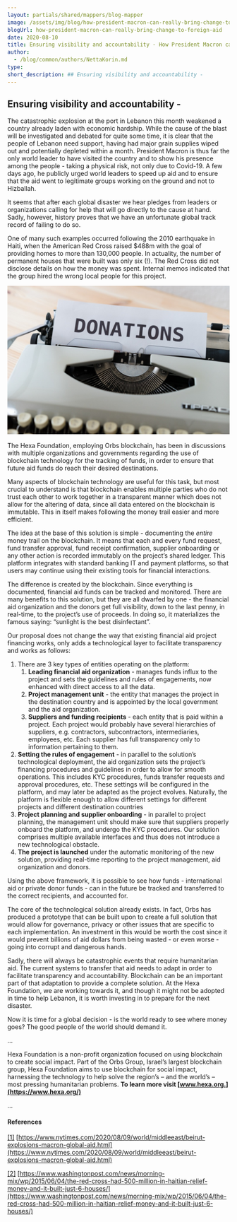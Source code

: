 ```yaml
---
layout: partials/shared/mappers/blog-mapper
image: /assets/img/blog/how-president-macron-can-really-bring-change-to-foreign-aid/bg.png
blogUrl: how-president-macron-can-really-bring-change-to-foreign-aid
date: 2020-08-10
title: Ensuring visibility and accountability - How President Macron can really bring change to foreign aid
author:
  - /blog/common/authors/NettaKorin.md
type:
short_description: ## Ensuring visibility and accountability -
---
```


## Ensuring visibility and accountability -

The catastrophic explosion at the port in Lebanon this month weakened a country already laden with economic hardship. While the cause of the blast will be investigated and debated for quite some time, it is clear that the people of Lebanon need support, having had major grain supplies wiped out and potentially depleted within a month. President Macron is thus far the only world leader to have visited the country and to show his presence among the people - taking a physical risk, not only due to Covid-19. A few days ago, he publicly urged world leaders to speed up aid and to ensure that the aid went to legitimate groups working on the ground and not to Hizballah.

It seems that after each global disaster we hear pledges from leaders or organizations calling for help that will go directly to the cause at hand. Sadly, however, history proves that we have an unfortunate global track record of failing to do so.

One of many such examples occurred following the 2010 earthquake in Haiti, when the American Red Cross raised $488m with the goal of providing homes to more than 130,000 people. In actuality, the number of permanent houses that were built was only six (!). The Red Cross did not disclose details on how the money was spent. Internal memos indicated that the group hired the wrong local people for this project.

![](/assets/img/blog/how-president-macron-can-really-bring-change-to-foreign-aid/markus-winkler-wLBVAF-kMR0-unsplash-1030x687.jpg)

The Hexa Foundation, employing Orbs blockchain, has been in discussions with multiple organizations and governments regarding the use of blockchain technology for the tracking of funds, in order to ensure that future aid funds do reach their desired destinations.

Many aspects of blockchain technology are useful for this task, but most crucial to understand is that blockchain enables multiple parties who do not trust each other to work together in a transparent manner which does not allow for the altering of data, since all data entered on the blockchain is immutable. This in itself makes following the money trail easier and more efficient.

The idea at the base of this solution is simple - documenting the _entire_ money trail on the blockchain. It means that each and every fund request, fund transfer approval, fund receipt confirmation, supplier onboarding or any other action is recorded immutably on the project’s shared ledger. This platform integrates with standard banking IT and payment platforms, so that users may continue using their existing tools for financial interactions.

The difference is created by the blockchain. Since everything is documented, financial aid funds can be tracked and monitored. There are many benefits to this solution, but they are all dwarfed by one - the financial aid organization and the donors get full visibility, down to the last penny, in real-time, to the project’s use of proceeds. In doing so, it materializes the famous saying: “sunlight is the best disinfectant”.

Our proposal does not change the way that existing financial aid project financing works, only adds a technological layer to facilitate transparency and works as follows:

1. There are 3 key types of entities operating on the platform:
   1. **Leading financial aid organization** - manages funds influx to the project and sets the guidelines and rules of engagements, now enhanced with direct access to all the data.
   2. **Project management unit** - the entity that manages the project in the destination country and is appointed by the local government and the aid organization.
   3. **Suppliers and funding recipients** - each entity that is paid within a project. Each project would probably have several hierarchies of suppliers, e.g. contractors, subcontractors, intermediaries, employees, etc. Each supplier has full transparency only to information pertaining to them.
2. **Setting the rules of engagement** - in parallel to the solution’s technological deployment, the aid organization sets the project’s financing procedures and guidelines in order to allow for smooth operations. This includes KYC procedures, funds transfer requests and approval procedures, etc. These settings will be configured in the platform, and may later be adapted as the project evolves. Naturally, the platform is flexible enough to allow different settings for different projects and different destination countries
3. **Project planning and supplier onboarding** \- in parallel to project planning, the management unit should make sure that suppliers properly onboard the platform, and undergo the KYC procedures. Our solution comprises multiple available interfaces and thus does not introduce a new technological obstacle.
4. **The project is launched** under the automatic monitoring of the new solution, providing real-time reporting to the project management, aid organization and donors.

Using the above framework, it is possible to see how funds - international aid or private donor funds - can in the future be tracked and transferred to the correct recipients, and accounted for.

The core of the technological solution already exists. In fact, Orbs has produced a prototype that can be built upon to create a full solution that would allow for governance, privacy or other issues that are specific to each implementation. An investment in this would be worth the cost since it would prevent billions of aid dollars from being wasted - or even worse - going into corrupt and dangerous hands.

Sadly, there will always be catastrophic events that require humanitarian aid. The current systems to transfer that aid needs to adapt in order to facilitate transparency and accountability. Blockchain can be an important part of that adaptation to provide a complete solution. At the Hexa Foundation, we are working towards it, and though it might not be adopted in time to help Lebanon, it is worth investing in to prepare for the next disaster.

Now it is time for a global decision - is the world ready to see where money goes? The good people of the world should demand it.

...

Hexa Foundation is a non-profit organization focused on using blockchain to create social impact. Part of the Orbs Group, Israel’s largest blockchain group, Hexa Foundation aims to use blockchain for social impact, harnessing the technology to help solve the region’s – and the world’s – most pressing humanitarian problems. **To learn more visit [www.hexa.org.](https://www.hexa.org/)**

...

#### References

[\[1\]](#_ftnref1) [https://www.nytimes.com/2020/08/09/world/middleeast/beirut-explosions-macron-global-aid.html](https://www.nytimes.com/2020/08/09/world/middleeast/beirut-explosions-macron-global-aid.html)

[\[2\]](#_ftnref2) [https://www.washingtonpost.com/news/morning-mix/wp/2015/06/04/the-red-cross-had-500-million-in-haitian-relief-money-and-it-built-just-6-houses/](https://www.washingtonpost.com/news/morning-mix/wp/2015/06/04/the-red-cross-had-500-million-in-haitian-relief-money-and-it-built-just-6-houses/)
